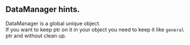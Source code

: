 ## DataManager hints.

DataManager is a global unique object.  
If you want to keep ptr on it in your object you need to keep it like `general` ptr and without clean up.  